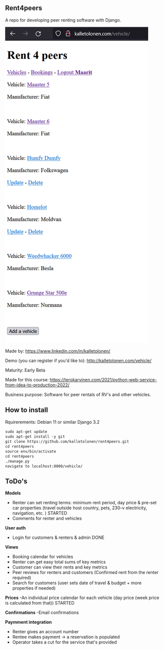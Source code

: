 ## Rent4peers
A repo for developing peer renting software with Django.

![Peer renting software](1.png)

Made by:
https://www.linkedin.com/in/kalletolonen/

Demo (you can register if you'd like to):
http://kalletolonen.com/vehicle/

Maturity:
Early Beta

Made for this course:
https://terokarvinen.com/2021/python-web-service-from-idea-to-production-2022/

Business purpose:
Software for peer rentals of RV's and other vehicles.

## How to install
Rquirerements:
Debian 11 or similar
Django 3.2

```
sudo apt-get update
sudo apt-get install -y git
git clone https://github.com/kalletolonen/rent4peers.git
cd rent4peers
source env/bin/activate
cd rent4peers
./manage.py
navigate to localhost:8000/vehicle/
```

## ToDo's

**Models**
- Renter can set renting terms: minimum rent period, day price & pre-set car properties (travel outside host country, pets, 230-v electricity, navigation, etc. ) STARTED
- Comments for renter and vehicles 

**User auth**
- Login for customers & renters & admin DONE

**Views**
- Booking calendar for vehicles 
- Renter can get easy total sums of key metrics 
- Customer can view their rents and key metrics 
- Peer reviews for renters and customers (Confirmed rent from the renter required) 
- Search for customers (user sets date of travel & budget + more properties if needed) 

**Prices**
-An individual price calendar for each vehicle (day price (week price is calculated from that)) STARTED

**Confirmations**
-Email confirmations 

**Paymment integration**
- Renter gives an account number 
- Rentee makes payment -> a reservation is populated 
- Operator takes  a cut for the service that's provided 
